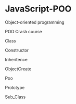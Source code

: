 # JavaScript-POO
Object-oriented programming

POO Crash course

Class

Constructor

Inheritence

ObjectCreate

Poo

Prototype

Sub_Class
